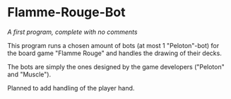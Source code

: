 # Flamme-Rouge-Bot
_A first program, complete with no comments_

This program runs a chosen amount of bots (at most 1 "Peloton"-bot) for the board game "Flamme Rouge" and handles the drawing of their decks.

The bots are simply the ones designed by the game developers ("Peloton" and "Muscle").

Planned to add handling of the player hand.
